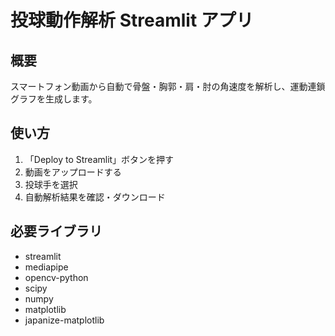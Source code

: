 # 投球動作解析 Streamlit アプリ

## 概要
スマートフォン動画から自動で骨盤・胸郭・肩・肘の角速度を解析し、運動連鎖グラフを生成します。

## 使い方
1. 「Deploy to Streamlit」ボタンを押す  
2. 動画をアップロードする  
3. 投球手を選択  
4. 自動解析結果を確認・ダウンロード

## 必要ライブラリ
- streamlit
- mediapipe
- opencv-python
- scipy
- numpy
- matplotlib
- japanize-matplotlib
